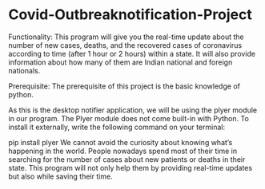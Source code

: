 # Covid-Outbreaknotification-Project
Functionality:
This program will give you the real-time update about the number of new cases, deaths,
and the recovered cases of coronavirus according to time (after 1 hour or 2 hours) within a state. 
It will also provide information about how many of them are Indian national and foreign nationals.


 
Prerequisite: The prerequisite of this project is the basic knowledge of python.

As this is the desktop notifier application, we will be using the plyer module in our program.  The Plyer module does not come built-in with Python. 
To install it externally, write the following command on your terminal:

pip install plyer
We cannot avoid the curiosity about knowing what’s happening in the world. 
People nowadays spend most of their time in searching for the number of cases about new patients or deaths in their state. 
This program will not only help them by providing real-time updates but also while saving their time.
